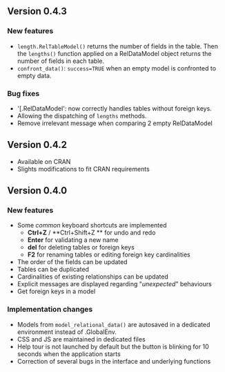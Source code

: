 <!----------------------------------------------------------------------------->
<!----------------------------------------------------------------------------->
## Version 0.4.3

### New features

- `length.RelTableModel()` returns the number of fields in the table.
Then the `lengths()` function applied on a RelDataModel object returns
the number of fields in each table.
- `confront_data()`: `success=TRUE` when an empty model is confronted
to empty data.

### Bug fixes

- '[.RelDataModel': now correctly handles tables without foreign keys.
- Allowing the dispatching of `lengths` methods.
- Remove irrelevant message when comparing 2 empty RelDataModel

<!----------------------------------------------------------------------------->
<!----------------------------------------------------------------------------->
## Version 0.4.2

- Available on CRAN
- Slights modifications to fit CRAN requirements

<!----------------------------------------------------------------------------->
<!----------------------------------------------------------------------------->
## Version 0.4.0

### New features

- Some *common* keyboard shortcuts are implemented
   - **Ctrl+Z** / **Ctrl+Shift+Z ** for undo and redo
   - **Enter** for validating a new name
   - **del** for deleting tables or foreign keys
   - **F2** for renaming tables or editing foreign key cardinalities
- The order of the fields can be updated
- Tables can be duplicated
- Cardinalities of existing relationships can be updated
- Explicit messages are displayed regarding "*unexpected*" behaviours
- Get foreign keys in a model

### Implementation changes

- Models from `model_relational_data()` are autosaved in a dedicated
environment instead of .GlobalEnv.
- CSS and JS are maintained in dedicated files
- Help tour is not launched by default but the button is blinking for
10 seconds when the application starts
- Correction of several bugs in the interface and underlying functions
